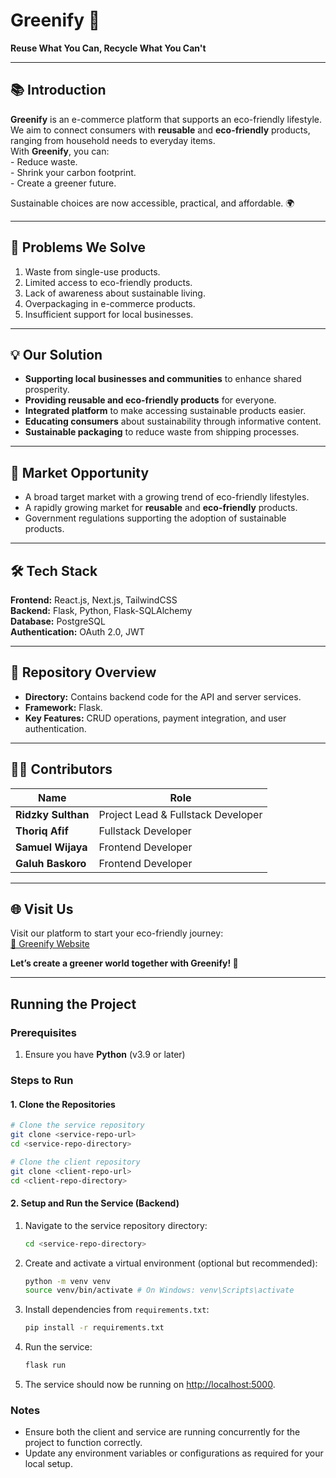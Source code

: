 # Greenify 🌱
**Reuse What You Can, Recycle What You Can't**

---

## 📚 Introduction
**Greenify** is an e-commerce platform that supports an eco-friendly lifestyle. We aim to connect consumers with **reusable** and **eco-friendly** products, ranging from household needs to everyday items.  
With **Greenify**, you can:  
    - Reduce waste.  
    - Shrink your carbon footprint.  
    - Create a greener future.  

Sustainable choices are now accessible, practical, and affordable. 🌍  

---

## 🚧 Problems We Solve  
1. Waste from single-use products.  
2. Limited access to eco-friendly products.  
3. Lack of awareness about sustainable living.  
4. Overpackaging in e-commerce products.  
5. Insufficient support for local businesses.  

---

## 💡 Our Solution  
- **Supporting local businesses and communities** to enhance shared prosperity.  
- **Providing reusable and eco-friendly products** for everyone.  
- **Integrated platform** to make accessing sustainable products easier.  
- **Educating consumers** about sustainability through informative content.  
- **Sustainable packaging** to reduce waste from shipping processes.  

---

## 🌟 Market Opportunity  
- A broad target market with a growing trend of eco-friendly lifestyles.  
- A rapidly growing market for **reusable** and **eco-friendly** products.  
- Government regulations supporting the adoption of sustainable products.  

---

## 🛠️ Tech Stack  
**Frontend:** React.js, Next.js, TailwindCSS  
**Backend:** Flask, Python, Flask-SQLAlchemy  
**Database:** PostgreSQL  
**Authentication:** OAuth 2.0, JWT  

---

## 📂 Repository Overview  

- **Directory:** Contains backend code for the API and server services.  
- **Framework:** Flask.  
- **Key Features:** CRUD operations, payment integration, and user authentication.  

---

## 🤝🏻 Contributors  
| Name               | Role                  |  
|---------------------|-----------------------|  
| **Ridzky Sulthan**  | Project Lead & Fullstack Developer |  
| **Thoriq Afif**     | Fullstack Developer    |  
| **Samuel Wijaya**   | Frontend Developer     |  
| **Galuh Baskoro**   | Frontend Developer     |  

---

## 🌐 Visit Us  
Visit our platform to start your eco-friendly journey:  
[🌿 Greenify Website](https://greenify.my.id/)  

**Let’s create a greener world together with Greenify! 🌱**

---

## Running the Project

### Prerequisites
1. Ensure you have **Python** (v3.9 or later)


### Steps to Run

#### 1. Clone the Repositories
```bash
# Clone the service repository
git clone <service-repo-url>
cd <service-repo-directory>

# Clone the client repository
git clone <client-repo-url>
cd <client-repo-directory>
```

#### 2. Setup and Run the Service (Backend)

1. Navigate to the service repository directory:
   ```bash
   cd <service-repo-directory>
   ```

2. Create and activate a virtual environment (optional but recommended):
   ```bash
   python -m venv venv
   source venv/bin/activate # On Windows: venv\Scripts\activate
   ```

3. Install dependencies from `requirements.txt`:
   ```bash
   pip install -r requirements.txt
   ```

4. Run the service:
   ```bash
   flask run
   ```

5. The service should now be running on [http://localhost:5000](http://localhost:5000).

### Notes
- Ensure both the client and service are running concurrently for the project to function correctly.
- Update any environment variables or configurations as required for your local setup.
